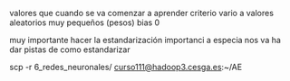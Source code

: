 valores que cuando se va comenzar a aprender criterio vario
a valores aleatorios muy pequeños (pesos) bias 0 

muy importante hacer la estandarización importanci a especia nos va ha dar pistas de como 
estandarizar

scp -r  6_redes_neuronales/  curso111@hadoop3.cesga.es:~/AE
